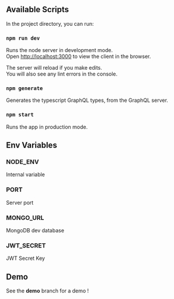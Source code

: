 ## Available Scripts

In the project directory, you can run:

### `npm run dev`

Runs the node server in development mode.<br />
Open [http://localhost:3000](http://localhost:3000) to view the client in the browser.

The server will reload if you make edits.<br />
You will also see any lint errors in the console.

### `npm generate`

Generates the typescript GraphQL types, from the GraphQL server.

### `npm start`

Runs the app in production mode.

## Env Variables

### NODE_ENV
Internal variable
### PORT
Server port
### MONGO_URL
MongoDB dev database
### JWT_SECRET
JWT Secret Key

## Demo

See the **demo** branch for a demo ! 
